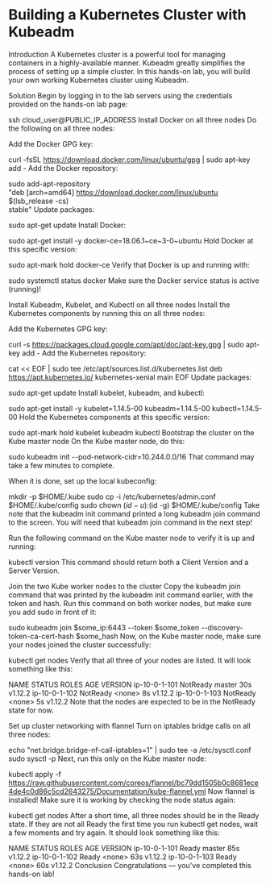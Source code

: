 # Building a Kubernetes Cluster with Kubeadm

Introduction
A Kubernetes cluster is a powerful tool for managing containers in a highly-available manner. Kubeadm greatly simplifies the process of setting up a simple cluster. In this hands-on lab, you will build your own working Kubernetes cluster using Kubeadm.

Solution
Begin by logging in to the lab servers using the credentials provided on the hands-on lab page:

ssh cloud_user@PUBLIC_IP_ADDRESS
Install Docker on all three nodes
Do the following on all three nodes:

Add the Docker GPG key:

curl -fsSL https://download.docker.com/linux/ubuntu/gpg | sudo apt-key add -
Add the Docker repository:

sudo add-apt-repository \
   "deb [arch=amd64] https://download.docker.com/linux/ubuntu \
   $(lsb_release -cs) \
   stable"
Update packages:

sudo apt-get update
Install Docker:

sudo apt-get install -y docker-ce=18.06.1~ce~3-0~ubuntu
Hold Docker at this specific version:

sudo apt-mark hold docker-ce
Verify that Docker is up and running with:

sudo systemctl status docker
Make sure the Docker service status is active (running)!

Install Kubeadm, Kubelet, and Kubectl on all three nodes
Install the Kubernetes components by running this on all three nodes:

Add the Kubernetes GPG key:

curl -s https://packages.cloud.google.com/apt/doc/apt-key.gpg | sudo apt-key add -
Add the Kubernetes repository:

cat << EOF | sudo tee /etc/apt/sources.list.d/kubernetes.list
deb https://apt.kubernetes.io/ kubernetes-xenial main
EOF
Update packages:

sudo apt-get update
Install kubelet, kubeadm, and kubectl:

sudo apt-get install -y kubelet=1.14.5-00 kubeadm=1.14.5-00 kubectl=1.14.5-00
Hold the Kubernetes components at this specific version:

sudo apt-mark hold kubelet kubeadm kubectl
Bootstrap the cluster on the Kube master node
On the Kube master node, do this:

sudo kubeadm init --pod-network-cidr=10.244.0.0/16
That command may take a few minutes to complete.

When it is done, set up the local kubeconfig:

mkdir -p $HOME/.kube
sudo cp -i /etc/kubernetes/admin.conf $HOME/.kube/config
sudo chown $(id -u):$(id -g) $HOME/.kube/config
Take note that the kubeadm init command printed a long kubeadm join command to the screen. You will need that kubeadm join command in the next step!

Run the following command on the Kube master node to verify it is up and running:

kubectl version
This command should return both a Client Version and a Server Version.

Join the two Kube worker nodes to the cluster
Copy the kubeadm join command that was printed by the kubeadm init command earlier, with the token and hash. Run this command on both worker nodes, but make sure you add sudo in front of it:

sudo kubeadm join $some_ip:6443 --token $some_token --discovery-token-ca-cert-hash $some_hash
Now, on the Kube master node, make sure your nodes joined the cluster successfully:

kubectl get nodes
Verify that all three of your nodes are listed. It will look something like this:

NAME            STATUS     ROLES    AGE   VERSION
ip-10-0-1-101   NotReady   master   30s   v1.12.2
ip-10-0-1-102   NotReady   &lt;none>   8s    v1.12.2
ip-10-0-1-103   NotReady   &lt;none>   5s    v1.12.2
Note that the nodes are expected to be in the NotReady state for now.

Set up cluster networking with flannel
Turn on iptables bridge calls on all three nodes:

echo "net.bridge.bridge-nf-call-iptables=1" | sudo tee -a /etc/sysctl.conf
sudo sysctl -p
Next, run this only on the Kube master node:

kubectl apply -f https://raw.githubusercontent.com/coreos/flannel/bc79dd1505b0c8681ece4de4c0d86c5cd2643275/Documentation/kube-flannel.yml
Now flannel is installed! Make sure it is working by checking the node status again:

kubectl get nodes
After a short time, all three nodes should be in the Ready state. If they are not all Ready the first time you run kubectl get nodes, wait a few moments and try again. It should look something like this:

NAME            STATUS   ROLES    AGE   VERSION
ip-10-0-1-101   Ready    master   85s   v1.12.2
ip-10-0-1-102   Ready    &lt;none>   63s   v1.12.2
ip-10-0-1-103   Ready    &lt;none>   60s   v1.12.2
Conclusion
Congratulations — you've completed this hands-on lab!